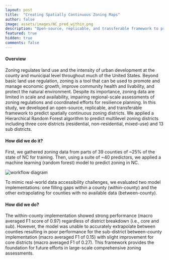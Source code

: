 ```yaml
---
layout: post
title:  "Creating Spatially Continuous Zoning Maps"
author: false
image: assets/images/NC_pred_within.png
description: "Open-source, replicable, and transferable framework to predict spatially continuous zoning districts. Framework applied to state of North Carolina."
featured: true
hidden: true
comments: false
---
```


<div>

<h4>Overview</h4>
<p> 
Zoning regulates land use and the intensity of urban development at the county and municipal level throughout much of the United States. Beyond basic land use regulation, zoning is a tool that can be used to promote and manage economic growth, improve community health and livability, and protect the natural environment. Despite its importance, zoning data are limited in scale and availability, impairing regional-scale assessments of zoning regulations and coordinated efforts for resilience planning. In this study, we developed an open-source, replicable, and transferable framework to predict spatially continuous zoning districts. We applied a Hierarchical Random Forest algorithm to predict multilevel zoning districts including three core districts (residential, non-residential, mixed-use) and 13 sub districts. </p>

<h4>How did we do it?</h4>
<p> First, we gathered zoning data from parts of 39 counties of ~25% of the state of NC for training. Then, using a suite of ~40 predictors, we applied a machine learning (random forest) model to predict zoning in NC. </p>

<p class="mb-5"><img class="shadow-lg" src="{{site.baseurl}}/assets/images/workflow.png" alt="workflow diagram" /></p>

<p> To mimic real-world data accessibility challenges, we evaluated two model implementations: one filling gaps within a county (within-county) and the other extrapolating for counties with no available data (between-county).  </p>

<h4> How did we do?</h4>
<p>The within-county implementation showed strong performance (macro averaged F1 score of 0.97) regardless of district breakdown (i.e., core and sub). However, the model was unable to accurately extrapolate between counties resulting in poor performance for the sub-district between-county implementation (macro averaged F1 of 0.15) with slight improvement for core districts (macro averaged F1 of 0.27). This framework provides the foundation for future efforts in large-scale comprehensive zoning assessments. </p>

</div>